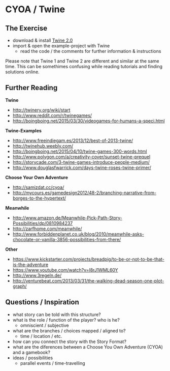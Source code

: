# CYOA / Twine

## The Exercise

- download & install [Twine 2.0](http://twinery.org/)
- import & open the example-project with Twine
  - read the code / the comments for further information & instructions

Please note that Twine 1 and Twine 2 are different and similar at the same time. This can be somethimes confusing while reading tutorials and finding solutions online.

## Further Reading

**Twine**

- http://twinery.org/wiki/start
- http://www.reddit.com/r/twinegames/
- http://boingboing.net/2015/03/30/videogames-for-humans-a-speci.html

**Twine-Examples**

- http://www.freeindiegam.es/2013/12/best-of-2013-twine/
- http://twinehub.weebly.com/
- http://boingboing.net/2015/04/10/twine-games-300-words.html
- http://www.polygon.com/a/creativity-cover/sunset-twine-prequel
- http://storycade.com/3-twine-games-introduce-people-medium/
- http://www.douglasfwarrick.com/days-twine-roses-twine-primer/

**Choose Your Own Adventure** 

- http://samizdat.cc/cyoa/
- http://mycours.es/gamedesign2012/48-2/branching-narrative-from-borges-to-the-hypertext/

**Meanwhile**

- http://www.amazon.de/Meanwhile-Pick-Path-Story-Possibilities/dp/0810984237
- http://zarfhome.com/meanwhile/
- http://www.forbiddenplanet.co.uk/blog/2010/meanwhile-asks-chocolate-or-vanilla-3856-possibilities-from-there/

**Other**

- https://www.kickstarter.com/projects/breadpig/to-be-or-not-to-be-that-is-the-adventure
- https://www.youtube.com/watch?v=l8rJ1WML60Y
- http://www.3regeln.de/
- http://venturebeat.com/2013/03/31/the-walking-dead-season-one-plot-graph/

## Questions / Inspiration

- what story can be told with this structure?
- what is the role / function of the player? who is he?
  - omniscient / subjective
- what are the branches / choices mapped / aligned to?
  - time / location / etc.
- how can you connect the story with the Story Format?
- what are the diferences between a Choose You Own Adventure (CYOA) and a gamebook?
- ideas / possibilities
  - parallel events / time-travelling
